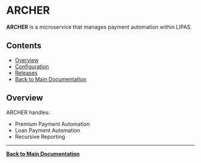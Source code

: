 # ARCHER

**ARCHER** is a microservice that manages payment automation within LIPAS.

## Contents

- [Overview](#overview)
- [Configuration](./Configuration/Archer.Configuration.md)
- [Releases](./Releases/Archer.Release.md)
- [Back to Main Documentation](../README.md)

## Overview

ARCHER handles:

- Premium Payment Automation
- Loan Payment Automation
- Recursive Reporting

---

**[Back to Main Documentation](../README.md)**
